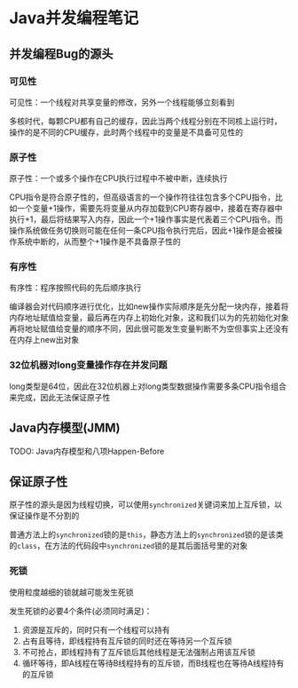 # Java并发编程笔记

## 并发编程Bug的源头

### 可见性

可见性：一个线程对共享变量的修改，另外一个线程能够立刻看到

多核时代，每颗CPU都有自己的缓存，因此当两个线程分别在不同核上运行时，操作的是不同的CPU缓存，此时两个线程中的变量是不具备可见性的

### 原子性

原子性：一个或多个操作在CPU执行过程中不被中断，连续执行

CPU指令是符合原子性的，但高级语言的一个操作符往往包含多个CPU指令，比如一个变量+1操作，需要先将变量从内存加载到CPU寄存器中，接着在寄存器中执行+1，最后将结果写入内存，因此一个+1操作事实是代表着三个CPU指令。而操作系统做任务切换则可能在任何一条CPU指令执行完后，因此+1操作是会被操作系统中断的，从而整个+1操作是不具备原子性的

### 有序性

有序性：程序按照代码的先后顺序执行

编译器会对代码顺序进行优化，比如new操作实际顺序是先分配一块内存，接着将内存地址赋值给变量，最后再在内存上初始化对象，这和我们以为的先初始化对象再将地址赋值给变量的顺序不同，因此很可能发生变量判断不为空但事实上还没有在内存上new出对象

### 32位机器对long变量操作存在并发问题

long类型是64位，因此在32位机器上对long类型数据操作需要多条CPU指令组合来完成，因此无法保证原子性

## Java内存模型(JMM)

TODO: Java内存模型和八项Happen-Before

## 保证原子性

原子性的源头是因为线程切换，可以使用`synchronized`关键词来加上互斥锁，以保证操作是不分割的

普通方法上的`synchronized`锁的是`this`，静态方法上的`synchronized`锁的是该类的`class`，在方法的代码段中`synchronized`锁的是其后面括号里的对象

### 死锁

使用粒度越细的锁就越可能发生死锁

发生死锁的必要4个条件(必须同时满足)：
1. 资源是互斥的，同时只有一个线程可以持有
2. 占有且等待，即线程持有互斥锁的同时还在等待另一个互斥锁
3. 不可抢占，即线程持有了互斥锁后其他线程是无法强制占用该互斥锁
4. 循环等待，即A线程在等待B线程持有的互斥锁，而B线程也在等待A线程持有的互斥锁
